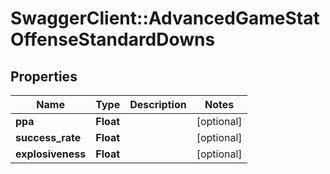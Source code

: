 # SwaggerClient::AdvancedGameStatOffenseStandardDowns

## Properties
Name | Type | Description | Notes
------------ | ------------- | ------------- | -------------
**ppa** | **Float** |  | [optional] 
**success_rate** | **Float** |  | [optional] 
**explosiveness** | **Float** |  | [optional] 


